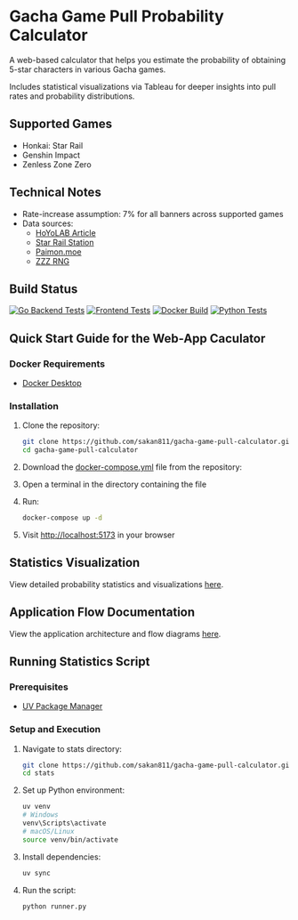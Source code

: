 # Gacha Game Pull Probability Calculator

A web-based calculator that helps you estimate the probability of obtaining 5-star characters in various Gacha games.

Includes statistical visualizations via Tableau for deeper insights into pull rates and probability distributions.

## Supported Games

- Honkai: Star Rail
- Genshin Impact
- Zenless Zone Zero

## Technical Notes

- Rate-increase assumption: 7% for all banners across supported games
- Data sources:
  - [HoYoLAB Article](https://www.hoyolab.com/article/497840)
  - [Star Rail Station](https://starrailstation.com/en/warp#global)
  - [Paimon.moe](https://paimon.moe/wish/tally?id=300077)
  - [ZZZ RNG](https://zzz.rng.moe/en/tracker/global#3001)

## Build Status

[![Go Backend Tests](https://github.com/sakan811/honkai-star-rail-warp-calculator/actions/workflows/go-test.yml/badge.svg)](https://github.com/sakan811/honkai-star-rail-warp-calculator/actions/workflows/go-test.yml)
[![Frontend Tests](https://github.com/sakan811/honkai-star-rail-warp-calculator/actions/workflows/frontend-test.yml/badge.svg)](https://github.com/sakan811/honkai-star-rail-warp-calculator/actions/workflows/frontend-test.yml)
[![Docker Build](https://github.com/sakan811/gacha-game-pull-calculator/actions/workflows/docker-build.yml/badge.svg)](https://github.com/sakan811/gacha-game-pull-calculator/actions/workflows/docker-build.yml)
[![Python Tests](https://github.com/sakan811/gacha-game-pull-calculator/actions/workflows/python-test.yml/badge.svg)](https://github.com/sakan811/gacha-game-pull-calculator/actions/workflows/python-test.yml)

## Quick Start Guide for the Web-App Caculator

### Docker Requirements

- [Docker Desktop](https://www.docker.com/products/docker-desktop/)

### Installation

1. Clone the repository:

   ```bash
   git clone https://github.com/sakan811/gacha-game-pull-calculator.git
   cd gacha-game-pull-calculator
   ```

2. Download the [docker-compose.yml](./docker-compose.yml) file from the repository:

3. Open a terminal in the directory containing the file

4. Run:

   ```bash
   docker-compose up -d
   ```

5. Visit [http://localhost:5173](http://localhost:5173) in your browser

## Statistics Visualization

View detailed probability statistics and visualizations [here](https://public.tableau.com/views/GachaPullAnalysis/HoyoverseGames-GachaPullAnalysis?:language=th-TH&:sid=&:redirect=auth&:display_count=n&:origin=viz_share_link).

## Application Flow Documentation

View the application architecture and flow diagrams [here](/docs/FLOW.md).

## Running Statistics Script

### Prerequisites

- [UV Package Manager](https://docs.astral.sh/uv/getting-started/installation/)

### Setup and Execution

1. Navigate to stats directory:

   ```bash
   git clone https://github.com/sakan811/gacha-game-pull-calculator.git
   cd stats
   ```

2. Set up Python environment:

   ```bash
   uv venv
   # Windows
   venv\Scripts\activate
   # macOS/Linux
   source venv/bin/activate
   ```

3. Install dependencies:

   ```bash
   uv sync
   ```

4. Run the script:

   ```bash
   python runner.py
   ```
